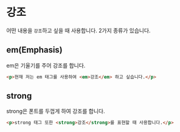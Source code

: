 # 강조

어떤 내용을 `강조`하고 싶을 때 사용합니다. 2가지 종류가 있습니다.

## em(Emphasis)

em은 기울기를 주어 강조를 합니다.

```html
<p>현재 저는 em 태그를 사용하여 <em>강조</em> 하고 싶습니다.</p>
```

## strong

strong은 폰트를 두껍게 하여 강조를 합니다.

```html
<p>strong 태그 또한 <strong>강조</strong>를 표현할 때 사용합니다.</p>
```
